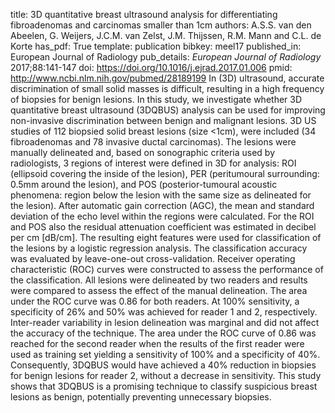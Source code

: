 title: 3D quantitative breast ultrasound analysis for differentiating fibroadenomas and carcinomas smaller than 1cm
authors: A.S.S. van den Abeelen, G. Weijers, J.C.M. van Zelst, J.M. Thijssen, R.M. Mann and C.L. de Korte
has_pdf: True
template: publication
bibkey: meel17
published_in: European Journal of Radiology
pub_details: <i>European Journal of Radiology</i> 2017;88:141-147
doi: https://doi.org/10.1016/j.ejrad.2017.01.006
pmid: http://www.ncbi.nlm.nih.gov/pubmed/28189199
In (3D) ultrasound, accurate discrimination of small solid masses is difficult, resulting in a high frequency of biopsies for benign lesions. In this study, we investigate whether 3D quantitative breast ultrasound (3DQBUS) analysis can be used for improving non-invasive discrimination between benign and malignant lesions. 3D US studies of 112 biopsied solid breast lesions (size <1cm), were included (34 fibroadenomas and 78 invasive ductal carcinomas). The lesions were manually delineated and, based on sonographic criteria used by radiologists, 3 regions of interest were defined in 3D for analysis: ROI (ellipsoid covering the inside of the lesion), PER (peritumoural surrounding: 0.5mm around the lesion), and POS (posterior-tumoural acoustic phenomena: region below the lesion with the same size as delineated for the lesion). After automatic gain correction (AGC), the mean and standard deviation of the echo level within the regions were calculated. For the ROI and POS also the residual attenuation coefficient was estimated in decibel per cm [dB/cm]. The resulting eight features were used for classification of the lesions by a logistic regression analysis. The classification accuracy was evaluated by leave-one-out cross-validation. Receiver operating characteristic (ROC) curves were constructed to assess the performance of the classification. All lesions were delineated by two readers and results were compared to assess the effect of the manual delineation. The area under the ROC curve was 0.86 for both readers. At 100% sensitivity, a specificity of 26% and 50% was achieved for reader 1 and 2, respectively. Inter-reader variability in lesion delineation was marginal and did not affect the accuracy of the technique. The area under the ROC curve of 0.86 was reached for the second reader when the results of the first reader were used as training set yielding a sensitivity of 100% and a specificity of 40%. Consequently, 3DQBUS would have achieved a 40% reduction in biopsies for benign lesions for reader 2, without a decrease in sensitivity. This study shows that 3DQBUS is a promising technique to classify suspicious breast lesions as benign, potentially preventing unnecessary biopsies.

